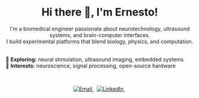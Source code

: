 <h1 align="center">Hi there 👋, I'm Ernesto!</h1>

<p align="center">
  I'm a biomedical engineer passionate about neurotechnology, ultrasound systems, and brain-computer interfaces.<br/>
  I build experimental platforms that blend biology, physics, and computation.<br/><br/>

  🧠 <strong>Exploring:</strong> neural stimulation, ultrasound imaging, embedded systems<br/>
  🔬 <strong>Interests:</strong> neuroscience, signal processing, open-source hardware
</p>

<br/>

<p align="center">
  <a href="mailto:ernestocriado@gmail.com">
    <img src="https://img.shields.io/badge/Email-ernerstocriado@gmail.com-D14836?style=flat&logo=gmail&logoColor=white" alt="Email">
  </a>
  &nbsp;
  <a href="https://www.linkedin.com/in/ernestocriado">
    <img src="https://img.shields.io/badge/LinkedIn-Ernesto%20Criado-0077B5?style=flat&logo=linkedin&logoColor=white" alt="LinkedIn">
  </a>
  &nbsp;
  <a href="https:/
